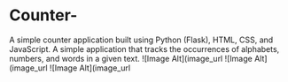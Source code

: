 # Counter-
A simple counter application built using Python (Flask), HTML, CSS, and JavaScript. A simple application that tracks the occurrences of alphabets, numbers, and words in a given text.
![Image Alt](image_url
![Image Alt](image_url
![Image Alt](image_url

